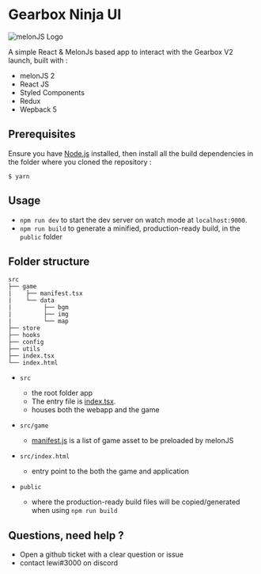 # Gearbox Ninja UI

![melonJS Logo](https://game.gearbox.fi/data/meta.png)

A simple React & MelonJs based app to interact with the Gearbox V2 launch, built with :

- melonJS 2
- React JS
- Styled Components
- Redux
- Wepback 5

## Prerequisites

Ensure you have [Node.js](http://nodejs.org/) installed, then install all the build dependencies in the folder where you cloned the repository :

    $ yarn

## Usage

- `npm run dev` to start the dev server on watch mode at `localhost:9000`.
- `npm run build` to generate a minified, production-ready build, in the `public` folder

## Folder structure

```none
src
├── game 
|    ├── manifest.tsx
|    └── data
|         ├── bgm
|         ├── img
|         └── map
├── store
├── hooks
├── config
├── utils
├── index.tsx
└── index.html
```

- `src`
  - the root folder app
  - The entry file is [index.tsx](src/index.tsx).
  - houses both the webapp and the game
- `src/game`
  - [manifest.js](src/manifest.js) is a list of game asset to be preloaded by melonJS 
- `src/index.html`
  - entry point to the both the game and application
  
- `public`
  - where the production-ready build files will be copied/generated when using `npm run build`

## Questions, need help ?

- Open a github ticket with a clear question or issue 
- contact lewi#3000 on discord
